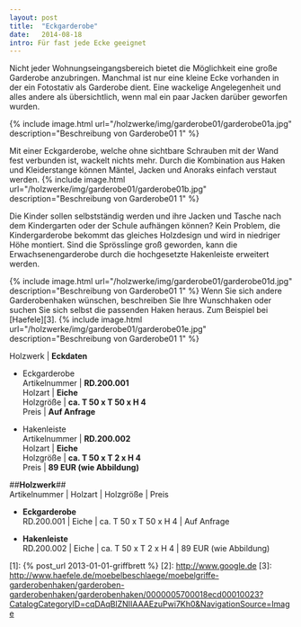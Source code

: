 ```yaml
---
layout: post
title:  "Eckgarderobe"
date:   2014-08-18
intro: Für fast jede Ecke geeignet
---
```


Nicht jeder Wohnungseingangsbereich bietet die Möglichkeit eine große Garderobe anzubringen.
Manchmal ist nur eine kleine Ecke vorhanden in der ein Fotostativ als Garderobe dient.
Eine wackelige Angelegenheit und alles andere als übersichtlich, 
wenn mal ein paar Jacken darüber geworfen wurden.

{% include image.html url="/holzwerke/img/garderobe01/garderobe01a.jpg" description="Beschreibung von Garderobe01 1" %}

Mit einer Eckgarderobe, welche ohne sichtbare Schrauben mit der Wand fest verbunden ist, 
wackelt nichts mehr.
Durch die Kombination aus Haken und Kleiderstange können Mäntel, Jacken und Anoraks einfach verstaut werden.
{% include image.html url="/holzwerke/img/garderobe01/garderobe01b.jpg" description="Beschreibung von Garderobe01 1" %}

Die Kinder sollen selbstständig werden und ihre Jacken und Tasche nach dem Kindergarten oder der Schule aufhängen können?
Kein Problem, die Kindergarderobe bekommt das gleiches Holzdesign und wird in niedriger Höhe montiert.
Sind die Sprösslinge groß geworden, 
kann die Erwachsenengarderobe durch die hochgesetzte Hakenleiste erweitert werden.

{% include image.html url="/holzwerke/img/garderobe01/garderobe01d.jpg" description="Beschreibung von Garderobe01 1" %}
Wenn Sie sich andere Garderobenhaken wünschen, 
beschreiben Sie Ihre Wunschhaken oder suchen Sie sich selbst die passenden Haken heraus. 
Zum Beispiel bei [Haefele][3]. 
{% include image.html url="/holzwerke/img/garderobe01/garderobe01e.jpg" description="Beschreibung von Garderobe01 1" %}


Holzwerk \| **Eckdaten** 

* Eckgarderobe    
	Artikelnummer \| 	**RD.200.001**   
	Holzart \| 			**Eiche**    
	Holzgröße \| 		**ca. T 50 x T 50 x H 4**    
	Preis \| 			**Auf Anfrage**

* Hakenleiste   
	Artikelnummer \| **RD.200.002**   
	Holzart \| **Eiche**  
	Holzgröße \| **ca. T 50 x T 2 x H 4**  
	Preis \| **89 EUR (wie Abbildung)**  


##**Holzwerk**##    
Artikelnummer \| Holzart \|   Holzgröße \| Preis

* **Eckgarderobe**       
	RD.200.001  \| 	Eiche \| ca. T 50 x T 50 x H 4 \| Auf Anfrage

* **Hakenleiste**   
	RD.200.002 \| Eiche \| ca. T 50 x T 2 x H 4  \| 89 EUR (wie Abbildung)	 

 [1]: {% post_url 2013-01-01-griffbrett %}
 [2]: http://www.google.de
 [3]: http://www.haefele.de/moebelbeschlaege/moebelgriffe-garderobenhaken/garderoben-garderobenhaken/garderobenhaken/0000005700018ecd00010023?CatalogCategoryID=cqDAqBlZNIIAAAEzuPwi7Kh0&NavigationSource=Image